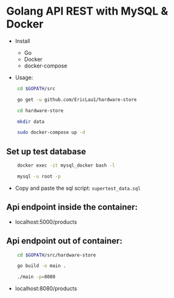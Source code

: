 # Golang API REST with MySQL & Docker

- Install
  * Go
  * Docker
  * docker-compose

- Usage: 

```bash
    cd $GOPATH/src

    go get -u github.com/EricLau1/hardware-store

    cd hardware-store

    mkdir data

    sudo docker-compose up -d
```

## Set up test database

```bash
    docker exec -it mysql_docker bash -l

    mysql -u root -p
```

- Copy and paste the sql script: `supertest_data.sql`

## Api endpoint inside the container:

- localhost:5000/products

## Api endpoint out of container:

```bash
    cd $GOPATH/src/hardware-store

    go build -o main .

    ./main -p=8080
```
- localhost:8080/products
